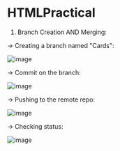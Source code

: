 # HTMLPractical
1) Branch Creation AND Merging:

-> Creating a branch named "Cards":

![image](https://user-images.githubusercontent.com/68054971/218725733-39730b32-f1d5-4c9a-9054-e284a608d89e.png)

-> Commit on the branch:

![image](https://user-images.githubusercontent.com/68054971/218725809-66e5a2dc-be43-47b3-93a6-00148fb7b123.png)

-> Pushing to the remote repo:

![image](https://user-images.githubusercontent.com/68054971/218726514-dd60ed6d-f7f4-47fe-a8c4-691b9a4734f2.png)


-> Checking status:

![image](https://user-images.githubusercontent.com/68054971/218726366-4a3273b4-e89d-4c8b-b642-cf27f57e8185.png)
